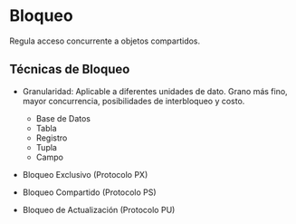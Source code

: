 # Bloqueo

Regula acceso concurrente a objetos compartidos.

## Técnicas de Bloqueo

* Granularidad: Aplicable a diferentes unidades de dato. Grano más fino, mayor concurrencia, posibilidades de interbloqueo y costo.
  * Base de Datos
  * Tabla
  * Registro
  * Tupla
  * Campo

* Bloqueo Exclusivo (Protocolo PX)
* Bloqueo Compartido (Protocolo PS)
* Bloqueo de Actualización (Protocolo PU)
